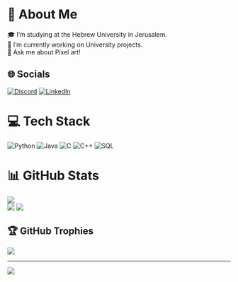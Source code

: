 # 💫 About Me
🎓 I’m studying at the Hebrew University in Jerusalem.<br>🔭 I’m currently working on University projects.<br>💬 Ask me about Pixel art!


## 🌐 Socials
[![Discord](https://img.shields.io/badge/Discord-%237289DA.svg?logo=discord&logoColor=white)](https://discord.gg/noam_k) [![LinkedIn](https://img.shields.io/badge/LinkedIn-%230077B5.svg?logo=linkedin&logoColor=white)](https://linkedin.com/in/www.linkedin.com/in/noam-k) 

# 💻 Tech Stack
![Python](https://img.shields.io/badge/python-3670A0?style=for-the-badge&logo=python&logoColor=ffdd54)  ![Java](https://img.shields.io/badge/java-%23ED8B00.svg?style=for-the-badge&logo=openjdk&logoColor=white)  ![C](https://img.shields.io/badge/c-%2300599C.svg?style=for-the-badge&logo=c&logoColor=white) ![C++](https://img.shields.io/badge/c++-%2300599C.svg?style=for-the-badge&logo=c%2B%2B&logoColor=white)  ![SQL](https://img.shields.io/badge/SQL-%2307405e.svg?style=for-the-badge&logo=sqlite&logoColor=white)
# 📊 GitHub Stats
![](https://github-readme-stats.vercel.app/api?username=noam-kimhi&theme=dracula&hide_border=false&include_all_commits=true&count_private=true)<br/>
![](https://github-readme-stats.vercel.app/api/top-langs/?username=noam-kimhi&theme=dracula&hide_border=false&include_all_commits=true&count_private=true&layout=donut&languages=4)
![](https://github-readme-streak-stats.herokuapp.com/?user=noam-kimhi&theme=dracula&hide_border=false)<br/>

## 🏆 GitHub Trophies
![](https://github-profile-trophy.vercel.app/?username=noam-kimhi&theme=radical&no-frame=true&no-bg=false&margin-w=4)

---
[![](https://visitcount.itsvg.in/api?id=noam-kimhi&icon=0&color=9)](https://visitcount.itsvg.in)

<!-- Proudly created with GPRM ( https://gprm.itsvg.in ) -->

<!--
**noam-kimhi/noam-kimhi** is a ✨ _special_ ✨ repository because its `README.md` (this file) appears on your GitHub profile.

Here are some ideas to get you started:

- 🔭 I’m currently working on ...
- 🌱 I’m currently learning ...
- 👯 I’m looking to collaborate on ...
- 🤔 I’m looking for help with ...
- 💬 Ask me about ...
- 📫 How to reach me: ...
- 😄 Pronouns: ...
- ⚡ Fun fact: ...
-->
